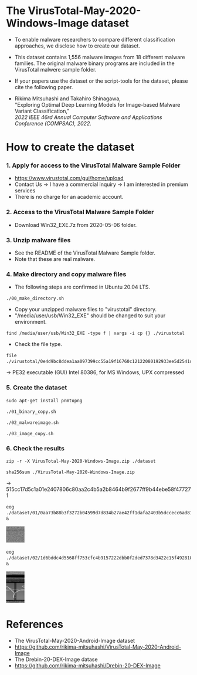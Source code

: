 # The VirusTotal-May-2020-Windows-Image dataset

* To enable malware researchers to compare different classification approaches, we disclose how to create our dataset.

* This dataset contains 1,556 malware images from 18 different malware families. The original malware binary programs are included in the VirusTotal malwere sample folder.

* If your papers use the dataset or the script-tools for the dataset, please cite the following paper.

* Rikima Mitsuhashi and Takahiro Shinagawa, <br>
"Exploring Optimal Deep Learning Models for Image-based Malware Variant Classification,"<br>
*2022 IEEE 46rd Annual Computer Software and Applications Conference (COMPSAC), 2022.*

# How to create the dataset
### 1. Apply for access to the VirusTotal Malware Sample Folder

* https://www.virustotal.com/gui/home/upload
* Contact Us -> I have a commercial inquiry -> I am interested in premium services
* There is no charge for an academic account.

### 2. Access to the VirusTotal Malware Sample Folder 

* Download Win32_EXE.7z from 2020-05-06 folder.

### 3. Unzip malware files
* See the README of the VirusTotal Malware Sample folder.
* Note that these are real malware.

### 4. Make directory and copy malware files
* The following steps are confirmed in Ubuntu 20.04 LTS.
```
./00_make_directory.sh
```
* Copy your unzipped malware files to "virustotal" directory.
* "/media/user/usb/Win32_EXE" should be changed to suit your environment.
```
find /media/user/usb/Win32_EXE -type f | xargs -i cp {} ./virustotal
```
* Check the file type. 
```
file ./virustotal/0e4d9bc8ddea1aa097399cc55a19f16760c12122080192933ee5d2541dd02862
```
-> PE32 executable (GUI) Intel 80386, for MS Windows, UPX compressed

### 5. Create the dataset
```
sudo apt-get install pnmtopng
```
```
./01_binary_copy.sh
```
```
./02_malwareimage.sh
```
```
./03_image_copy.sh
```


### 6. Check the results
```
zip -r -X VirusTotal-May-2020-Windows-Image.zip ./dataset
```
```
sha256sum ./VirusTotal-May-2020-Windows-Image.zip
```
-> 515cc17d5c1a01e2407806c80aa2c4b5a2b8464b9f2677ff9b44ebe58f477271
```
eog ./dataset/01/0aa73b88b3f3272b04599d7d834b27ae42ff1dafa2403b5dccecc6ad817da863.png &
```
<img src="./sample01.jpg" width=10%>

```
eog ./dataset/02/1d6bddc4d5568ff753cfc4b9157222dbb0f2ded7378d3422c15f492810baa446.png &
```
<img src="./sample02.jpg" width=10%>

# References
* The VirusTotal-May-2020-Android-Image dataset
* https://github.com/rikima-mitsuhashi/VirusTotal-May-2020-Android-Image
* The Drebin-20-DEX-Image datase
* https://github.com/rikima-mitsuhashi/Drebin-20-DEX-Image
